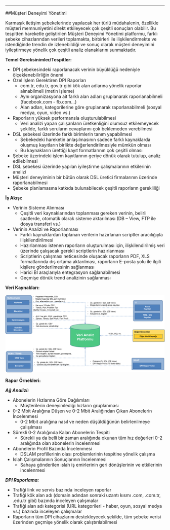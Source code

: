 - - -
##Müşteri Deneyimi Yönetimi

Karmaşık iletişim şebekelerinde yapılacak her türlü müdahalenin, özellikle müşteri memnuniyetini direkt etkileyecek çok çeşitli sonuçları olabilir. Bu tespitten hareketle geliştirilen Müşteri Deneyimi Yönetimi platformu, farklı şebeke cihazlarından verileri toplamakta, birbirleri ile ilişkilendirmekte ve istendiğinde trendin de izlenebildiği ve sonuç olarak müşteri deneyimini iyileştirmeye yönelik çok çeşitli analiz olanaklarını sunmaktadır.

**Temel Gereksinimler/Tespitler:**  

- DPI şebekesindeki raporlanacak verinin büyüklüğü nedeniyle ölçeklenebilirliğin önemi   
- Özel İşlem Gerektiren DPI Raporları  
    - com.tr, edu.tr, gov.tr gibi kök alan adlarına yönelik raporlar alınabilmeli (metin işleme)  
    - Aynı organizasyona ait farklı alan adları gruplanarak raporlanabilmeli (facebook.com - fb.com...)  
    - Alan adları, kategorilerine göre gruplanarak raporlanabilmeli (sosyal medya, oyun, video vs.)  
- Raporların yüksek performansla oluşturulabilmesi
    - Veri analizi yapan çalışanların üretkenliğini olumsuz etkilemeyecek şekilde, farklı soruların cevaplarını çok beklemeden verebilmesi 
- DSL şebekesi üzerinde farklı birimlerin tanım yapabilmesi
    - Şebekedeki hareketin anlaşılmasının sadece farklı kaynaklarda oluşmuş kayıtların birlikte değerlendirilmesiyle mümkün olması 
    - Bu kaynakların ürettiği kayıt formatlarının çok çeşitli olması
- Şebeke üzerindeki işlem kayıtlarının geriye dönük olarak tutulup, analiz edilebilmesi
- DSL şebekesi üzerinde yapılan iyileştirme çalışmalarının etkilerinin analizi
- Müşteri deneyiminin bir bütün olarak DSL üretici firmalarının üzerinde raporlanabilmesi  
- Şebeke planlamasına katkıda bulunabilecek çeşitli raporların gerekliliği
    

**İş Akışı:**  

-  Verinin Sisteme Alınması  
    -  Çeşitli veri kaynaklarından toplanması gereken verinin, belirli saatlerde, otomatik olarak sisteme aktarılması (DB – View, FTP ile dosya transferi vs.)  
-  Verinin Analizi ve Raporlanması  
    -  Farklı kaynaklardan toplanan verilerin hazırlanan scriptler aracılığıyla ilişkilendirilmesi  
    -  Hazırlanması istenen raporların oluşturulması için, ilişkilendirilmiş veri üzerinde çalışacak gerekli scriptlerin hazırlanması  
    -  Scriptlerin çalışması neticesinde oluşacak raporların PDF, XLS formatlarında dış ortama aktarılması, raporların E-posta yolu ile ilgili kişilere gönderilmesinin sağlanması  
    -  Harici BI araçlarıyla entegrasyon sağlanabilmesi  
    -  Geçmişe dönük trend analizinin sağlanması 

**Veri Kaynakları:**  

![VeriAnalizRaporlama_VeriKaynakları](images/uploads/page/tr/VeriAnalizRaporlama_VeriKaynaklari.png)

**Rapor Örnekleri:**   

***Ağ Analizi:***  

- Abonelerin Hızlarına Göre Dağılımları  
    - Müşterilerin deneyimlediği hızların gruplanması  
- 0-2 Mbit Aralığına Düşen ve 0-2 Mbit Aralığından Çıkan Abonelerin İncelenmesi  
    - 0-2 Mbit aralığına nasıl ve neden düşüldüğünün belirlenilmeye çalışılması
- Sürekli 0-2 Aralığında Kalan Abonelerin Tespiti
    - Sürekli ya da belli bir zaman aralığında okunan tüm hız değerleri 0-2 aralığında olan abonelerin incelenmesi
- Abonelerin Profil Bazında İncelenmesi
    - DSLAM profillerinin olası problemlerinin tespitine yönelik çalışma
- Islah Çalışmalarının Sonuçlarının İncelenmesi
    - Sahaya gönderilen ıslah iş emirlerinin geri dönüşlerinin ve etkilerinin incelenmesi

***DPI Raporlama:***  

- Trafiği link ve servis bazında inceleyen raporlar
- Trafiği kök alan adı (domain adından sonraki uzantı kısmı .com, .com.tr, .edu.tr gibi) bazında inceleyen çalışmalar
- Trafiği alan adı kategorisi (URL kategorileri - haber, oyun, sosyal medya vs.) bazında inceleyen çalışmalar
- Raporların tüm DPI cihazlarını destekleyecek şekilde, tüm şebeke verisi üzerinden geçmişe yönelik olarak çalıştırılabilmesi
